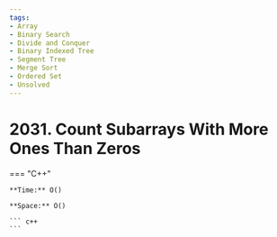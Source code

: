 ```yaml
---
tags:
- Array
- Binary Search
- Divide and Conquer
- Binary Indexed Tree
- Segment Tree
- Merge Sort
- Ordered Set
- Unsolved
---
```



# 2031. Count Subarrays With More Ones Than Zeros

=== "C++"

    **Time:** O()

    **Space:** O()

    ``` c++
    ```